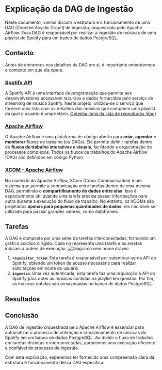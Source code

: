 # Explicação da DAG de Ingestão 

Neste documento, vamos discutir a estrutura e o funcionamento de uma DAG (Directed Acyclic Graph) de ingestão, orquestrada pelo Apache Airflow. Essa DAG é responsável por realizar a ingestão de músicas de uma playlist do Spotify para um banco de dados PostgreSQL.

## Contexto

Antes de entrarmos nos detalhes da DAG em si, é importante entendermos o contexto em que ela opera. 

### [Spotify API](https://developer.spotify.com/documentation/web-api)
A Spotify API é uma interface de programação que permite aos desenvolvedores acessarem  recursos e dados fornecidos pelo serviço de streaming de música Spotify. 
Neste projeto, utilizou-se o serviço que fornece uma lista com os detalhes das músicas que compõem uma playlist da qual o usuário é proprietário. [Obtenha itens da lista de reprodução (doc)](https://developer.spotify.com/documentation/web-api/reference/get-playlists-tracks)
 
### [Apache Airflow](https://airflow.apache.org/)

O Apache Airflow é uma plataforma de código aberto para **criar**, **agendar** e **monitorar** fluxos de trabalho (ou DAGs). Ele permite definir tarefas dentro de **fluxos de trabalho interativos e visuais**, facilitando a orquestração de processos complexos.
Todos os fluxos de trabalhos do Apache Airflow (DAG) são definidos em código Python. 

### [XCOM - Apache Airflow](https://airflow.apache.org/docs/apache-airflow/stable/core-concepts/xcoms.html)
No contexto do Apache Airflow, XCom (Cross Communication) é um sistema que permite a comunicação entre tarefas dentro de uma mesma DAG, permitindo o **compartilhamento de dados entre elas**. Isso é especialmente útil quando uma tarefa precisa passar informações para outra durante a execução do fluxo de trabalho. No entanto, os XCOMs são projetados **apenas para pequenas quantidades de dados**, ele não deve ser utilizado para passar grandes valores, como dataframes. 

## Tarefas

A DAG é composta por uma série de tarefas interconectadas, formando um gráfico acíclico dirigido. Cada nó representa uma tarefa e as arestas indicam a ordem de execução. 
![Diagrama sem nome drawio](https://github.com/AnaJuliaMM/comite_2602/assets/123522605/faf67710-2a71-4e29-8ea5-7d47838797dc)

1. **`requisitar_token`**: Esta tarefa é responsável por autenticar-se na API do Spotify, obtendo um token de acesso necessário para realizar solicitações em nome do usuário.
2. **`ingestao`**: Uma vez autenticada, esta tarefa faz uma requisição à API do Spotify para obter as músicas contidas na playlist em questão. Por fim, as músicas obtidas são armazenadas no banco de dados PostgreSQL.



## Resultados



## Conclusão

A DAG de ingestão orquestrada pelo Apache Airflow é essencial para automatizar o processo de obtenção e armazenamento de músicas do Spotify em um banco de dados PostgreSQL. Ao dividir o fluxo de trabalho em tarefas distintas e interconectadas, garantimos uma execução eficiente e confiável do processo de ingestão.

Com esta explicação, esperamos ter fornecido uma compreensão clara da estrutura e funcionamento dessa DAG específica.
